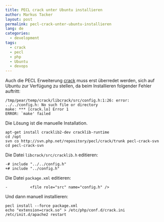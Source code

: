 ```yaml
---
title: PECL crack unter Ubuntu installieren
author: Markus Tacker
layout: post
permalink: pecl-crack-unter-ubuntu-installieren
lang: de
categories:
  - development
tags:
  - crack
  - pecl
  - php
  - Ubuntu
  - devops
---
```

Auch die PECL Erweiterung [crack][1] muss erst überredet werden, sich auf Ubuntu zur Verfügung zu stellen, da beim Installieren folgender Fehler auftritt:

    /tmp/pear/temp/crack/libcrack/src/config.h:1:26: error: ../../config.h: No such file or directory
    make: *** [crack.lo] Error 1
    ERROR: `make' failed

Die Lösung ist die manuelle Installation.

    apt-get install cracklib2-dev cracklib-runtime
    cd /opt
    svn co http://svn.php.net/repository/pecl/crack/trunk pecl-crack-svn
    cd pecl-crack-svn

Die Datei `libcrack/src/cracklib.h` editieren:

    -# include "../../config.h"
    +# include "../config.h"


Die Datei `package.xml` editieren:  

    -          <file role="src" name="config.h" />

Und dann manuell installieren:  

    pecl install --force package.xml
    echo "extension=crack.so" > /etc/php/conf.d/crack.ini
    /etc/init.d/apache2 restart

 [1]: http://pecl.php.net/package/crack
